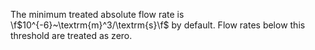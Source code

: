 The minimum treated absolute flow rate is \f$10^{-6}~\textrm{m}^3/\textrm{s}\f$ by default.
Flow rates below this threshold are treated as zero.
